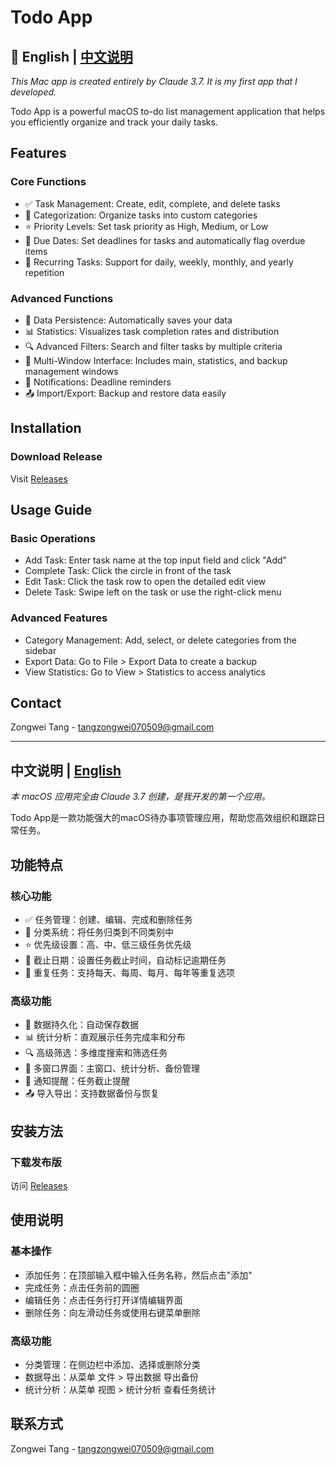 # Todo App

## 📖 English | [中文说明](#中文说明)

*This Mac app is created entirely by Claude 3.7. It is my first app that I developed.*

Todo App is a powerful macOS to-do list management application that helps you efficiently organize and track your daily tasks.

## Features

### Core Functions
- ✅ Task Management: Create, edit, complete, and delete tasks
- 📂 Categorization: Organize tasks into custom categories
- ⭐ Priority Levels: Set task priority as High, Medium, or Low
- 📅 Due Dates: Set deadlines for tasks and automatically flag overdue items
- 🔄 Recurring Tasks: Support for daily, weekly, monthly, and yearly repetition

### Advanced Functions
- 💾 Data Persistence: Automatically saves your data
- 📊 Statistics: Visualizes task completion rates and distribution
- 🔍 Advanced Filters: Search and filter tasks by multiple criteria
- 📱 Multi-Window Interface: Includes main, statistics, and backup management windows
- 🔔 Notifications: Deadline reminders
- 📤 Import/Export: Backup and restore data easily

## Installation

### Download Release
Visit [Releases](https://github.com/Zongwei-Tang/To-do-items-mac-app/releases/tag/v1.0.0)

## Usage Guide

### Basic Operations
- Add Task: Enter task name at the top input field and click "Add"
- Complete Task: Click the circle in front of the task
- Edit Task: Click the task row to open the detailed edit view
- Delete Task: Swipe left on the task or use the right-click menu

### Advanced Features
- Category Management: Add, select, or delete categories from the sidebar
- Export Data: Go to File > Export Data to create a backup
- View Statistics: Go to View > Statistics to access analytics

## Contact
Zongwei Tang - tangzongwei070509@gmail.com

---

## 中文说明 | [English](#todo-app)

*本 macOS 应用完全由 Claude 3.7 创建，是我开发的第一个应用。*

Todo App是一款功能强大的macOS待办事项管理应用，帮助您高效组织和跟踪日常任务。

## 功能特点

### 核心功能
- ✅ 任务管理：创建、编辑、完成和删除任务
- 📂 分类系统：将任务归类到不同类别中
- ⭐ 优先级设置：高、中、低三级任务优先级
- 📅 截止日期：设置任务截止时间，自动标记逾期任务
- 🔄 重复任务：支持每天、每周、每月、每年等重复选项

### 高级功能
- 💾 数据持久化：自动保存数据
- 📊 统计分析：直观展示任务完成率和分布
- 🔍 高级筛选：多维度搜索和筛选任务
- 📱 多窗口界面：主窗口、统计分析、备份管理
- 🔔 通知提醒：任务截止提醒
- 📤 导入导出：支持数据备份与恢复

## 安装方法

### 下载发布版
访问 [Releases](https://github.com/Zongwei-Tang/To-do-items-mac-app/releases/tag/v1.0.0)

## 使用说明

### 基本操作
- 添加任务：在顶部输入框中输入任务名称，然后点击"添加"
- 完成任务：点击任务前的圆圈
- 编辑任务：点击任务行打开详情编辑界面
- 删除任务：向左滑动任务或使用右键菜单删除

### 高级功能
- 分类管理：在侧边栏中添加、选择或删除分类
- 数据导出：从菜单 文件 > 导出数据 导出备份
- 统计分析：从菜单 视图 > 统计分析 查看任务统计

## 联系方式
Zongwei Tang - tangzongwei070509@gmail.com
